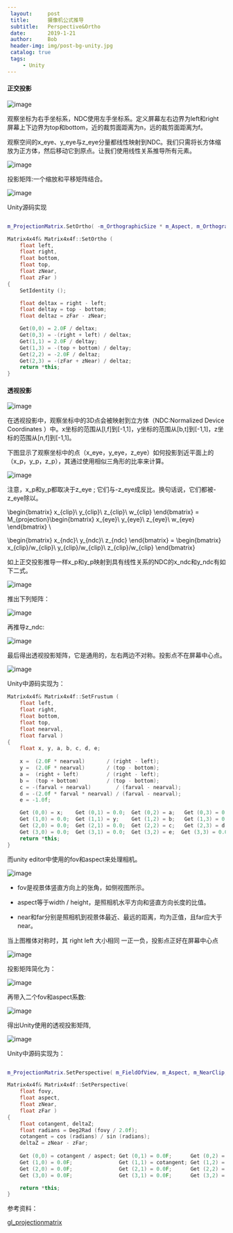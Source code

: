 ```yaml
---
 layout:     post
 title:      摄像机公式推导
 subtitle:   Perspective&Ortho
 date:       2019-1-21
 author:     Bob
 header-img: img/post-bg-unity.jpg
 catalog: true
 tags:
     - Unity
---
```



#### 正交投影

![image](/img/d_10.png)

观察坐标为右手坐标系，NDC使用左手坐标系。定义屏幕左右边界为left和right 屏幕上下边界为top和bottom，近的裁剪面距离为n，远的裁剪面距离为f。

观察空间的x_eye、y_eye与z_eye分量都线性映射到NDC。我们只需将长方体缩放为正方体，然后移动它到原点。让我们使用线性关系推导所有元素。

![image](/img/d_13.png)

投影矩阵:一个缩放和平移矩阵结合。

![image](/img/d_12.png)


Unity源码实现
```c++

m_ProjectionMatrix.SetOrtho( -m_OrthographicSize * m_Aspect, m_OrthographicSize * m_Aspect, -m_OrthographicSize, m_OrthographicSize, m_NearClip, m_FarClip );

Matrix4x4f& Matrix4x4f::SetOrtho (
	float left,
	float right,
	float bottom,
	float top,
	float zNear,
	float zFar )
{
	SetIdentity ();

	float deltax = right - left;
	float deltay = top - bottom;
	float deltaz = zFar - zNear;

	Get(0,0) = 2.0F / deltax;
	Get(0,3) = -(right + left) / deltax;
	Get(1,1) = 2.0F / deltay;
	Get(1,3) = -(top + bottom) / deltay;
	Get(2,2) = -2.0F / deltaz;
	Get(2,3) = -(zFar + zNear) / deltaz;
	return *this;
}
```

#### 透视投影

![image](/img/d_11.png)

在透视投影中，观察坐标中的3D点会被映射到立方体（NDC:Normalized Device Coordinates ）中。x坐标的范围从[l,f]到[-1,1]，y坐标的范围从[b,t]到[-1,1]，z坐标的范围从[n,f]到[-1,1]。


下图显示了观察坐标中的点（x_eye，y_eye，z_eye）如何投影到近平面上的（x_p，y_p，z_p），其通过使用相似三角形的比率来计算。

![image](/img/d_16.png)

注意，x_p和y_p都取决于z_eye ; 它们与-z_eye成反比。换句话说，它们都被-z_eye除以。

\begin{bmatrix}
x_{clip}\\ 
y_{clip}\\ 
z_{clip}\\
w_{clip}
\end{bmatrix} = M_{projection}\begin{bmatrix}
x_{eye}\\ 
y_{eye}\\ 
z_{eye}\\
w_{eye}
\end{bmatrix}  \\

\begin{bmatrix}
x_{ndc}\\ 
y_{ndc}\\ 
z_{ndc}
\end{bmatrix} = \begin{bmatrix}
x_{clip}/w_{clip}\\ 
y_{clip}/w_{clip}\\ 
z_{clip}/w_{clip}
\end{bmatrix} 

如上正交投影推导一样x_p和y_p映射到具有线性关系的NDC的x_ndc和y_ndc有如下二式。

![image](/img/d_17.png)

推出下列矩阵：

![image](/img/d_18.png)

再推导z_ndc:

![image](/img/d_19.png)

最后得出透视投影矩阵，它是通用的，左右两边不对称。投影点不在屏幕中心点。

![image](/img/d_20.png)

Unity中源码实现为：

```c++
Matrix4x4f& Matrix4x4f::SetFrustum (
	float left,
	float right,
	float bottom,
	float top,
	float nearval,
	float farval )
{
	float x, y, a, b, c, d, e;
	    
	x =  (2.0F * nearval) 		/ (right - left);
	y =  (2.0F * nearval) 		/ (top - bottom);
	a =  (right + left)			/ (right - left);
	b =  (top + bottom)			/ (top - bottom);
	c = -(farval + nearval)		   / (farval - nearval);
	d = -(2.0f * farval * nearval) / (farval - nearval);
	e = -1.0f;

	Get (0,0) = x;    Get (0,1) = 0.0;  Get (0,2) = a;   Get (0,3) = 0.0;
	Get (1,0) = 0.0;  Get (1,1) = y;    Get (1,2) = b;   Get (1,3) = 0.0;
	Get (2,0) = 0.0;  Get (2,1) = 0.0;  Get (2,2) = c;   Get (2,3) = d;
	Get (3,0) = 0.0;  Get (3,1) = 0.0;  Get (3,2) = e;	Get (3,3) = 0.0;
	return *this;
}

```

而unity editor中使用的fov和aspect来处理相机。

![image](/img/d_15.png)

+ fov是视景体竖直方向上的张角，如侧视图所示。

+ aspect等于width / height，是照相机水平方向和竖直方向长度的比值。

+ near和far分别是照相机到视景体最近、最远的距离，均为正值，且far应大于near。

当上图椎体对称时，其 right left 大小相同 一正一负，投影点正好在屏幕中心点


![image](/img/d_21.png)

投影矩阵简化为：

![image](/img/d_22.png)

再带入二个fov和aspect系数:

![image](/img/d_23.png)

得出Unity使用的透视投影矩阵,


![image](/img/d_24.png)


Unity中源码实现为：
```c++

m_ProjectionMatrix.SetPerspective( m_FieldOfView, m_Aspect, m_NearClip, m_FarClip );

Matrix4x4f& Matrix4x4f::SetPerspective(
	float fovy,
	float aspect,
	float zNear,
	float zFar )
{
	float cotangent, deltaZ;
	float radians = Deg2Rad (fovy / 2.0f);
	cotangent = cos (radians) / sin (radians);
	deltaZ = zNear - zFar;
	
	Get (0,0) = cotangent / aspect;	Get (0,1) = 0.0F;      Get (0,2) = 0.0F;                    Get (0,3) = 0.0F;
	Get (1,0) = 0.0F;               Get (1,1) = cotangent; Get (1,2) = 0.0F;                    Get (1,3) = 0.0F;
	Get (2,0) = 0.0F;               Get (2,1) = 0.0F;      Get (2,2) = (zFar + zNear) / deltaZ; Get (2,3) = 2.0F * zNear * zFar / deltaZ;
	Get (3,0) = 0.0F;               Get (3,1) = 0.0F;      Get (3,2) = -1.0F;                   Get (3,3) = 0.0F;

	return *this;
}
```

参考资料：

[gl_projectionmatrix](http://www.songho.ca/opengl/gl_projectionmatrix.html)
